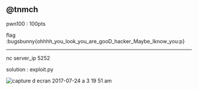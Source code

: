 @tnmch
-------------------------------------------------

pwn100 : 100pts

flag :bugsbunny{ohhhh_you_look_you_are_gooD_hacker_Maybe_Iknow_you:p}

------------------------------------------------

nc server_ip 5252

solution : exploit.py


![capture d ecran 2017-07-24 a 3 19 51 am](https://user-images.githubusercontent.com/7364615/28505006-a680ddaa-701f-11e7-9057-e6157391cc4f.png)
